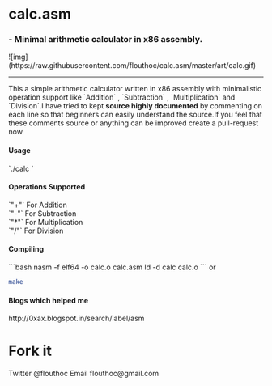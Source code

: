 <h1>calc.asm</h1>
<h3> - Minimal arithmetic calculator in x86 assembly.</h3>
![img](https://raw.githubusercontent.com/flouthoc/calc.asm/master/art/calc.gif)

<hr>
This a simple arithmetic calculator written in x86 assembly with minimalistic operation support like `Addition` , `Subtraction` , `Multiplication` and `Division`.I have tried to kept <strong>source highly documented</strong> by commenting on each line so that beginners can easily understand the source.If you feel that these comments source or anything can be improved create a pull-request now. 


<h4>Usage</h4>
`./calc <operator> <operand1> <operand2>`


<h4>Operations Supported</h4>
`"+"` For Addition <br>
`"-"` For Subtraction <br>
`"*"` For Multiplication <br>
`"/"` For Division <br>


<h4>Compiling</h4>
```bash
nasm -f elf64 -o calc.o calc.asm
ld -d calc calc.o
```
or

```bash
make
```
<h4>Blogs which helped me</h4>
http://0xax.blogspot.in/search/label/asm

<h1> Fork it</h1>
Twitter @flouthoc
Email flouthoc@gmail.com

